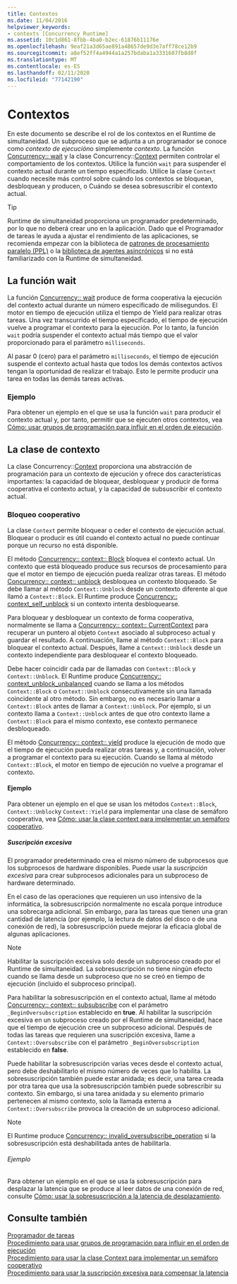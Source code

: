 ```yaml
---
title: Contextos
ms.date: 11/04/2016
helpviewer_keywords:
- contexts [Concurrency Runtime]
ms.assetid: 10c1d861-8fbb-4ba0-b2ec-61876b11176e
ms.openlocfilehash: 9eaf21a3d65ae891a48657de9d3e7aff78ce12b9
ms.sourcegitcommit: a8ef52ff4a4944a1a257bdaba1a3331607fb8d0f
ms.translationtype: MT
ms.contentlocale: es-ES
ms.lasthandoff: 02/11/2020
ms.locfileid: "77142190"
---
```

# <a name="contexts"></a>Contextos

En este documento se describe el rol de los contextos en el Runtime de simultaneidad. Un subproceso que se adjunta a un programador se conoce como *contexto de ejecución*o simplemente *contexto*. La función [Concurrency:: wait](reference/concurrency-namespace-functions.md#wait) y la clase Concurrency::[Context](../../parallel/concrt/reference/context-class.md) permiten controlar el comportamiento de los contextos. Utilice la función `wait` para suspender el contexto actual durante un tiempo especificado. Utilice la clase `Context` cuando necesite más control sobre cuándo los contextos se bloquean, desbloquean y producen, o Cuándo se desea sobresuscribir el contexto actual.

> [!TIP]
> Runtime de simultaneidad proporciona un programador predeterminado, por lo que no deberá crear uno en la aplicación. Dado que el Programador de tareas le ayuda a ajustar el rendimiento de las aplicaciones, se recomienda empezar con la biblioteca de [patrones de procesamiento paralelo (PPL)](../../parallel/concrt/parallel-patterns-library-ppl.md) o la [biblioteca de agentes asincrónicos](../../parallel/concrt/asynchronous-agents-library.md) si no está familiarizado con la Runtime de simultaneidad.

## <a name="the-wait-function"></a>La función wait

La función [Concurrency:: wait](reference/concurrency-namespace-functions.md#wait) produce de forma cooperativa la ejecución del contexto actual durante un número especificado de milisegundos. El motor en tiempo de ejecución utiliza el tiempo de Yield para realizar otras tareas. Una vez transcurrido el tiempo especificado, el tiempo de ejecución vuelve a programar el contexto para la ejecución. Por lo tanto, la función `wait` podría suspender el contexto actual más tiempo que el valor proporcionado para el parámetro `milliseconds`.

Al pasar 0 (cero) para el parámetro `milliseconds`, el tiempo de ejecución suspende el contexto actual hasta que todos los demás contextos activos tengan la oportunidad de realizar el trabajo. Esto le permite producir una tarea en todas las demás tareas activas.

### <a name="example"></a>Ejemplo

Para obtener un ejemplo en el que se usa la función `wait` para producir el contexto actual y, por tanto, permitir que se ejecuten otros contextos, vea [Cómo: usar grupos de programación para influir en el orden de ejecución](../../parallel/concrt/how-to-use-schedule-groups-to-influence-order-of-execution.md).

## <a name="the-context-class"></a>La clase de contexto

La clase Concurrency::[Context](../../parallel/concrt/reference/context-class.md) proporciona una abstracción de programación para un contexto de ejecución y ofrece dos características importantes: la capacidad de bloquear, desbloquear y producir de forma cooperativa el contexto actual, y la capacidad de subsuscribir el contexto actual.

### <a name="cooperative-blocking"></a>Bloqueo cooperativo

La clase `Context` permite bloquear o ceder el contexto de ejecución actual. Bloquear o producir es útil cuando el contexto actual no puede continuar porque un recurso no está disponible.

El método [Concurrency:: context:: Block](reference/context-class.md#block) bloquea el contexto actual. Un contexto que está bloqueado produce sus recursos de procesamiento para que el motor en tiempo de ejecución pueda realizar otras tareas. El método [Concurrency:: context:: unblock](reference/context-class.md#unblock) desbloquea un contexto bloqueado. Se debe llamar al método `Context::Unblock` desde un contexto diferente al que llamó a `Context::Block`. El Runtime produce [Concurrency:: context_self_unblock](../../parallel/concrt/reference/context-self-unblock-class.md) si un contexto intenta desbloquearse.

Para bloquear y desbloquear un contexto de forma cooperativa, normalmente se llama a [Concurrency:: context:: CurrentContext](reference/context-class.md#currentcontext) para recuperar un puntero al objeto `Context` asociado al subproceso actual y guardar el resultado. A continuación, llame al método `Context::Block` para bloquear el contexto actual. Después, llame a `Context::Unblock` desde un contexto independiente para desbloquear el contexto bloqueado.

Debe hacer coincidir cada par de llamadas con `Context::Block` y `Context::Unblock`. El Runtime produce [Concurrency:: context_unblock_unbalanced](../../parallel/concrt/reference/context-unblock-unbalanced-class.md) cuando se llama a los métodos `Context::Block` o `Context::Unblock` consecutivamente sin una llamada coincidente al otro método. Sin embargo, no es necesario llamar a `Context::Block` antes de llamar a `Context::Unblock`. Por ejemplo, si un contexto llama a `Context::Unblock` antes de que otro contexto llame a `Context::Block` para el mismo contexto, ese contexto permanece desbloqueado.

El método [Concurrency:: context:: yield](reference/context-class.md#yield) produce la ejecución de modo que el tiempo de ejecución pueda realizar otras tareas y, a continuación, volver a programar el contexto para su ejecución. Cuando se llama al método `Context::Block`, el motor en tiempo de ejecución no vuelve a programar el contexto.

#### <a name="example"></a>Ejemplo

Para obtener un ejemplo en el que se usan los métodos `Context::Block`, `Context::Unblock`y `Context::Yield` para implementar una clase de semáforo cooperativa, vea [Cómo: usar la clase context para implementar un semáforo cooperativo](../../parallel/concrt/how-to-use-the-context-class-to-implement-a-cooperative-semaphore.md).

##### <a name="oversubscription"></a>Suscripción excesiva

El programador predeterminado crea el mismo número de subprocesos que los subprocesos de hardware disponibles. Puede usar la *suscripción excesiva* para crear subprocesos adicionales para un subproceso de hardware determinado.

En el caso de las operaciones que requieren un uso intensivo de la informática, la sobresuscripción normalmente no escala porque introduce una sobrecarga adicional. Sin embargo, para las tareas que tienen una gran cantidad de latencia (por ejemplo, la lectura de datos del disco o de una conexión de red), la sobresuscripción puede mejorar la eficacia global de algunas aplicaciones.

> [!NOTE]
> Habilitar la suscripción excesiva solo desde un subproceso creado por el Runtime de simultaneidad. La sobresuscripción no tiene ningún efecto cuando se llama desde un subproceso que no se creó en tiempo de ejecución (incluido el subproceso principal).

Para habilitar la sobresuscripción en el contexto actual, llame al método [Concurrency:: context:: subsubscribe](reference/context-class.md#oversubscribe) con el parámetro `_BeginOversubscription` establecido en **true**. Al habilitar la suscripción excesiva en un subproceso creado por el Runtime de simultaneidad, hace que el tiempo de ejecución cree un subproceso adicional. Después de todas las tareas que requieren una suscripción excesiva, llame a `Context::Oversubscribe` con el parámetro `_BeginOversubscription` establecido en **false**.

Puede habilitar la sobresuscripción varias veces desde el contexto actual, pero debe deshabilitarlo el mismo número de veces que lo habilita. La sobresuscripción también puede estar anidada; es decir, una tarea creada por otra tarea que usa la sobresuscripción también puede sobrescribir su contexto. Sin embargo, si una tarea anidada y su elemento primario pertenecen al mismo contexto, solo la llamada externa a `Context::Oversubscribe` provoca la creación de un subproceso adicional.

> [!NOTE]
> El Runtime produce [Concurrency:: invalid_oversubscribe_operation](../../parallel/concrt/reference/invalid-oversubscribe-operation-class.md) si la sobresuscripción está deshabilitada antes de habilitarla.

###### <a name="example"></a>Ejemplo

Para obtener un ejemplo en el que se usa la sobresuscripción para desplazar la latencia que se produce al leer datos de una conexión de red, consulte [Cómo: usar la sobresuscripción a la latencia de desplazamiento](../../parallel/concrt/how-to-use-oversubscription-to-offset-latency.md).

## <a name="see-also"></a>Consulte también

[Programador de tareas](../../parallel/concrt/task-scheduler-concurrency-runtime.md)<br/>
[Procedimiento para usar grupos de programación para influir en el orden de ejecución](../../parallel/concrt/how-to-use-schedule-groups-to-influence-order-of-execution.md)<br/>
[Procedimiento para usar la clase Context para implementar un semáforo cooperativo](../../parallel/concrt/how-to-use-the-context-class-to-implement-a-cooperative-semaphore.md)<br/>
[Procedimiento para usar la suscripción excesiva para compensar la latencia](../../parallel/concrt/how-to-use-oversubscription-to-offset-latency.md)
